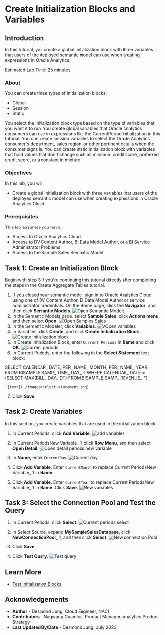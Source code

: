 # Create Initialization Blocks and Variables

## Introduction

In this tutorial, you create a global initialization block with three variables that users of the deployed semantic model can use when creating expressions in Oracle Analytics.


Estimated Lab Time: 25 minutes

### About

You can create three types of initialization blocks:

* Global
* Session
* Static

You select the initialization block type based on the type of variables that you want it to run. You create global variables that Oracle Analytics consumers can use in expressions like the CurrentPeriod initialization in this tutorial. You can create session variables to select the Oracle Analytics consumer's department, sales region, or other pertinent details when the consumer signs in. You can create static initialization block with variables that hold values that don't change such as minimum credit score, preferred credit score, or a constant in mixture.

### Objectives

In this lab, you will:
* Create a global initialization block with three variables that users of the deployed semantic model can use when creating expressions in Oracle Analytics Cloud.

### Prerequisites

This lab assumes you have:
* Access to Oracle Analytics Cloud
* Access to DV Content Author, BI Data Model Author, or a BI Service Administrator Problems
* Access to the Sample Sales Semantic Model


## Task 1: Create an Initialization Block

Begin with step 3 if you're continuing this tutorial directly after completing the steps in the Create Aggregate Tables tutorial.

1. If you closed your semantic model, sign in to Oracle Analytics Cloud using one of DV Content Author, BI Data Model Author or service administrator credentials. On the Home page, click the **Navigator**, and then click **Semantic Models**.
    ![Open Semantic Models](./images/semantic-models.png)
2. In the Semantic Models page, select **Sample Sales**, click **Actions menu**, and then select **Open**.
    ![Open Samples Sales](./images/open-sample-sales.png)
3. In the Semantic Modeler, click **Variables**.
    ![VOpen variables](./images/variables.png)
4. In Variables, click **Create**, and click **Create Initialization Block**.
    ![Create initialization block](./images/create-initialization-block.png)
5. In Create Initialization Block, enter <code>Current Periods</code> in **Name** and click **OK**.
    ![Current periods](./images/current-periods.png)
6. In Current Periods, enter the following in the **Select Statement** text block:

</code>SELECT CALENDAR_ DATE, PER_ NAME_ MONTH, PER_ NAME_ YEAR FROM BISAMPLE.SAMP_ TIME_ DAY_ D WHERE CALENDAR_ DATE = (SELECT MAX(BILL_ DAY_ DT) FROM BISAMPLE.SAMP_ REVENUE_ F)</code>

    ![text](./images/select-statement.png)

7. Click **Save**.

## Task 2: Create Variables

In this section, you create variables that are used in the initialization block.

1. In Current Periods, click **Add Variable**.
    ![add variables](./images/add-variable.png)
2. In Current PeriodsNew Variable_ 1, click **Row Menu**, and then select **Open Detail**.
    ![Open detail periods new variable](./images/open-detail.png)
3. In **Name**, enter <code>CurrentDay</code>.
    ![Current day](./images/currentday.png)
4. Click **Add Variable**. Enter <code>CurrentMonth</code> to replace Current PeriodsNew Variable_ 1 in **Name**.

5. Click **Add Variable**. Enter <code>CurrentYear</code> to replace Current PeriodsNew Variable_ 1 in **Name**. Click **Save**.
    ![New variables](./images/new-variables.png)

## Task 3: Select the Connection Pool and Test the Query

1. In Current Periods, click **Select**.
    ![Current periods select](./images/current-period-select.png)
2. In Select Source, expand **MySampleSalesDatabase**, click **NewConnectionPool_ 1**, and then click **Select**.
    ![New connection Pool](./images/new-connection-pool.png)
3. Click **Save**.

4. Click **Test Query**.
    ![Test query](./images/test-query.png)

## Learn More
* [Test Initialization Blocks](https://docs.oracle.com/en/cloud/paas/analytics-cloud/acmdg/create-and-configure-initialization-blocks.html#GUID-3CDC1C17-01F1-4EAC-BBCB-757487820ED9)

## Acknowledgements
* **Author** - Desmond Jung, Cloud Engineer, NACI
* **Contributors** - Nagwang Gyamtso, Product Manager, Analytics Product Strategy
* **Last Updated By/Date** - Desmond Jung, July 2023


